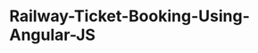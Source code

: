 # Railway-Ticket-Booking-Using-Angular-JS                                                             
